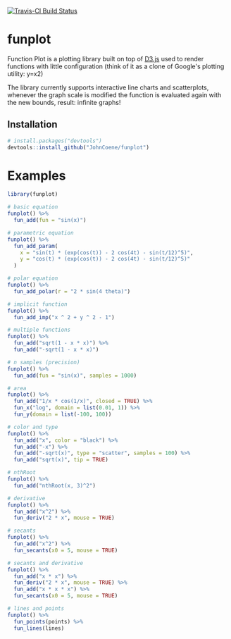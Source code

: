 [![Travis-CI Build Status](https://travis-ci.org/JohnCoene/funplot.svg?branch=master)](https://travis-ci.org/JohnCoene/funplot)

# funplot

Function Plot is a plotting library built on top of [D3.js](https://d3js.org/) used to render functions with little configuration (think of it as a clone of Google's plotting utility: y=x2)

The library currently supports interactive line charts and scatterplots, whenever the graph scale is modified the function is evaluated again with the new bounds, result: infinite graphs!

## Installation

``` r
# install.packages("devtools")
devtools::install_github("JohnCoene/funplot")
```
# Examples

```r
library(funplot)

# basic equation
funplot() %>%
  fun_add(fun = "sin(x)")

# parametric equation
funplot() %>%
  fun_add_param(
    x = "sin(t) * (exp(cos(t)) - 2 cos(4t) - sin(t/12)^5)",
    y = "cos(t) * (exp(cos(t)) - 2 cos(4t) - sin(t/12)^5)"
  )

# polar equation
funplot() %>%
  fun_add_polar(r = "2 * sin(4 theta)")

# implicit function
funplot() %>%
  fun_add_imp("x ^ 2 + y ^ 2 - 1")

# multiple functions
funplot() %>%
  fun_add("sqrt(1 - x * x)") %>%
  fun_add("-sqrt(1 - x * x)")

# n samples (precision)
funplot() %>%
  fun_add(fun = "sin(x)", samples = 1000)

# area
funplot() %>%
  fun_add("1/x * cos(1/x)", closed = TRUE) %>%
  fun_x("log", domain = list(0.01, 1)) %>%
  fun_y(domain = list(-100, 100))

# color and type
funplot() %>%
  fun_add("x", color = "black") %>%
  fun_add("-x") %>%
  fun_add("-sqrt(x)", type = "scatter", samples = 100) %>%
  fun_add("sqrt(x)", tip = TRUE)

# nthRoot
funplot() %>%
  fun_add("nthRoot(x, 3)^2")

# derivative
funplot() %>%
  fun_add("x^2") %>%
  fun_deriv("2 * x", mouse = TRUE)

# secants
funplot() %>%
  fun_add("x^2") %>%
  fun_secants(x0 = 5, mouse = TRUE)

# secants and derivative
funplot() %>%
  fun_add("x * x") %>%
  fun_deriv("2 * x", mouse = TRUE) %>%
  fun_add("x * x * x") %>%
  fun_secants(x0 = 5, mouse = TRUE)

# lines and points
funplot() %>%
  fun_points(points) %>%
  fun_lines(lines)
```
